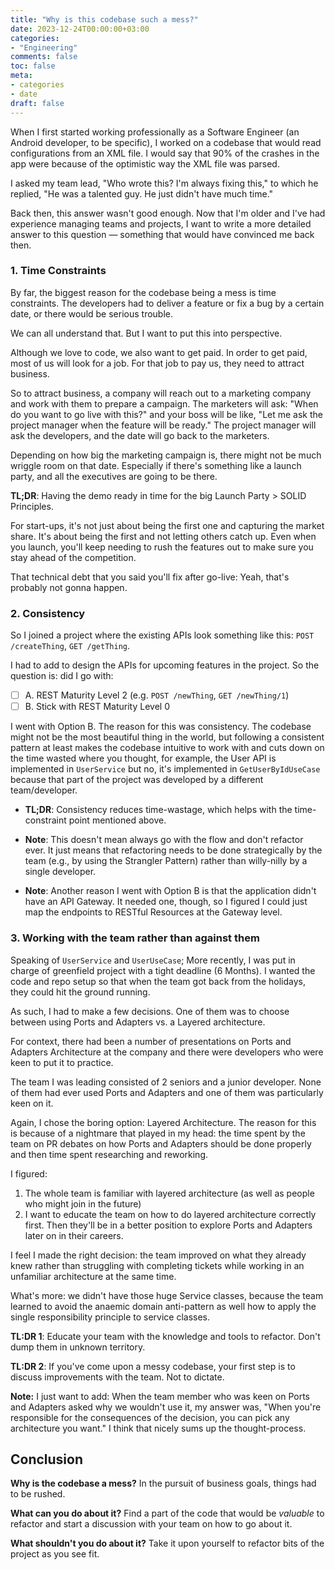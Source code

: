 ```yaml
---
title: "Why is this codebase such a mess?"
date: 2023-12-24T00:00:00+03:00
categories:
- "Engineering"
comments: false
toc: false
meta:
- categories
- date
draft: false
---
```


When I first started working professionally as a Software Engineer (an Android developer, to be specific), I worked on a codebase that would read configurations from an XML file. I would say that 90% of the crashes in the app were because of the optimistic way the XML file was parsed.

I asked my team lead, "Who wrote this? I'm always fixing this," to which he replied, "He was a talented guy. He just didn't have much time."

Back then, this answer wasn't good enough. Now that I'm older and I've had experience managing teams and projects, I want to write a more detailed answer to this question — something that would have convinced me back then.

### 1. Time Constraints

By far, the biggest reason for the codebase being a mess is time constraints. The developers had to deliver a feature or fix a bug by a certain date, or there would be serious trouble.

We can all understand that. But I want to put this into perspective.

Although we love to code, we also want to get paid. In order to get paid, most of us will look for a job. For that job to pay us, they need to attract business.

So to attract business, a company will reach out to a marketing company and work with them to prepare a campaign. The marketers will ask: "When do you want to go live with this?" and your boss will be like, "Let me ask the project manager when the feature will be ready." The project manager will ask the developers, and the date will go back to the marketers.

Depending on how big the marketing campaign is, there might not be much wriggle room on that date. Especially if there's something like a launch party, and all the executives are going to be there.

**TL;DR**: Having the demo ready in time for the big Launch Party > SOLID Principles.

For start-ups, it's not just about being the first one and capturing the market share. It's about being the first and not letting others catch up. Even when you launch, you'll keep needing to rush the features out to make sure you stay ahead of the competition.

That technical debt that you said you'll fix after go-live: Yeah, that's probably not gonna happen.

### 2. Consistency

So I joined a project where the existing APIs look something like this: `POST /createThing`, `GET /getThing`.

I had to add to design the APIs for upcoming features in the project. So the question is: did I go with: 

- [ ] A. REST Maturity Level 2 (e.g. `POST /newThing`, `GET /newThing/1`) 
- [ ] B. Stick with REST Maturity Level 0

I went with Option B. The reason for this was consistency. The codebase might not be the most beautiful thing in the world, but following a consistent pattern at least makes the codebase intuitive to work with and cuts down on the time wasted where you thought, for example, the User API is implemented in `UserService` but no, it's implemented in `GetUserByIdUseCase` because that part of the project was developed by a different team/developer.

- **TL;DR**: Consistency reduces time-wastage, which helps with the time-constraint point mentioned above.

- **Note**: This doesn't mean always go with the flow and don't refactor ever. It just means that refactoring needs to be done strategically by the team (e.g., by using the Strangler Pattern) rather than willy-nilly by a single developer.

- **Note**: Another reason I went with Option B is that the application didn't have an API Gateway. It needed one, though, so I figured I could just map the endpoints to RESTful Resources at the Gateway level.

### 3. Working with the team rather than against them

Speaking of `UserService` and `UserUseCase`; More recently, I was put in charge of greenfield project with a tight deadline (6 Months). I wanted the code and repo setup so that when the team got back from the holidays, they could hit the ground running.

As such, I had to make a few decisions. One of them was to choose between using Ports and Adapters vs. a Layered architecture. 

For context, there had been a number of presentations on Ports and Adapters Architecture at the company and there were developers who were keen to put it to practice. 

The team I was leading consisted of 2 seniors and a junior developer. None of them had ever used Ports and Adapters and one of them was particularly keen on it. 

Again, I chose the boring option: Layered Architecture. The reason for this is because of a nightmare that played in my head: the time spent by the team on PR debates on how Ports and Adapters should be done properly and then time spent researching and reworking. 

I figured: 
1. The whole team is familiar with layered architecture (as well as people who might join in the future)
2. I want to educate the team on how to do layered architecture correctly first. Then they'll be in a better position to explore Ports and Adapters later on in their careers.

I feel I made the right decision: the team improved on what they already knew rather than struggling with completing tickets while working in an unfamiliar architecture at the same time.

What's more: we didn't have those huge Service classes, because the team learned to avoid the anaemic domain anti-pattern as well how to apply the single responsibility principle to service classes.

**TL:DR 1**: Educate your team with the knowledge and tools to refactor. Don't dump them in unknown territory.

**TL:DR 2**: If you've come upon a messy codebase, your first step is to discuss improvements with the team. Not to dictate.

**Note:** I just want to add: When the team member who was keen on Ports and Adapters asked why we wouldn't use it, my answer was, "When you're responsible for the consequences of the decision, you can pick any architecture you want." I think that nicely sums up the thought-process.

## Conclusion

**Why is the codebase a mess?**
In the pursuit of business goals, things had to be rushed.

**What can you do about it?**
Find a part of the code that would be _valuable_ to refactor and start a discussion with your team on how to go about it.

**What shouldn't you do about it?**
Take it upon yourself to refactor bits of the project as you see fit.